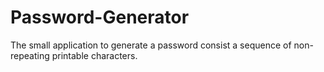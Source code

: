 # Password-Generator
The small application to generate a password consist a sequence of non-repeating printable characters.
